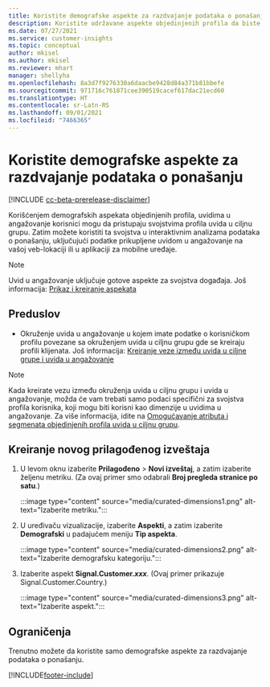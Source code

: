 ```yaml
---
title: Koristite demografske aspekte za razdvajanje podataka o ponašanju (održavani aspekti)
description: Koristite održavane aspekte objedinjenih profila da biste omogućili svojstva profila klijenta uvida u ciljnu grupu.
ms.date: 07/27/2021
ms.service: customer-insights
ms.topic: conceptual
author: mkisel
ms.author: mkisel
ms.reviewer: mhart
manager: shellyha
ms.openlocfilehash: 8a3d7f9276330a6daacbe9428d84a371b81bbefe
ms.sourcegitcommit: 971716c761871cee390519cacef617dac21ecd60
ms.translationtype: HT
ms.contentlocale: sr-Latn-RS
ms.lasthandoff: 09/01/2021
ms.locfileid: "7466365"
---
```

# <a name="use-demographic-dimensions-for-splitting-behavioral-data"></a>Koristite demografske aspekte za razdvajanje podataka o ponašanju

[!INCLUDE [cc-beta-prerelease-disclaimer](includes/cc-beta-prerelease-disclaimer.md)]

Korišćenjem demografskih aspekata objedinjenih profila, uvidima u angažovanje korisnici mogu da pristupaju svojstvima profila uvida u ciljnu grupu. Zatim možete koristiti ta svojstva u interaktivnim analizama podataka o ponašanju, uključujući podatke prikupljene uvidom u angažovanje na vašoj veb-lokaciji ili u aplikaciji za mobilne uređaje.

>[!NOTE]
> Uvid u angažovanje uključuje gotove aspekte za svojstva događaja. Još informacija: [Prikaz i kreiranje aspekata](dimensions.md)

## <a name="prerequisite"></a>Preduslov

- Okruženje uvida u angažovanje u kojem imate podatke o korisničkom profilu povezane sa okruženjem uvida u ciljnu grupu gde se kreiraju profili klijenata. Još informacija: [Kreiranje veze između uvida u ciljne grupe i uvida u angažovanje](integrate-audience-insights-engagement-insights.md)

> [!NOTE]
> Kada kreirate vezu između okruženja uvida u ciljnu grupu i uvida u angažovanje, možda će vam trebati samo podaci specifični za svojstva profila korisnika, koji mogu biti korisni kao dimenzije u uvidima u angažovanje. Za više informacija, idite na [Omogućavanje atributa i segmenata objedinjenih profila uvida u ciljnu grupu](integrate-audience-insights-engagement-insights.md#enable-audience-insights-unified-profiles-attributes-and-segments).

## <a name="create-a-new-custom-report"></a>Kreiranje novog prilagođenog izveštaja

1. U levom oknu izaberite **Prilagođeno** > **Novi izveštaj**, a zatim izaberite željenu metriku. (Za ovaj primer smo odabrali **Broj pregleda stranice po satu**.)

    :::image type="content" source="media/curated-dimensions1.png" alt-text="Izaberite metriku.":::

2. U uređivaču vizualizacije, izaberite **Aspekti**, a zatim izaberite **Demografski** u padajućem meniju **Tip aspekta**.

    :::image type="content" source="media/curated-dimensions2.png" alt-text="Izaberite demografsku kategoriju.":::

3. Izaberite aspekt **Signal.Customer.*xxx***. (Ovaj primer prikazuje Signal.Customer.Country.)

    :::image type="content" source="media/curated-dimensions3.png" alt-text="Izaberite aspekt.":::
  
## <a name="limitations"></a>Ograničenja

Trenutno možete da koristite samo demografske aspekte za razdvajanje podataka o ponašanju.


[!INCLUDE[footer-include](../includes/footer-banner.md)]
